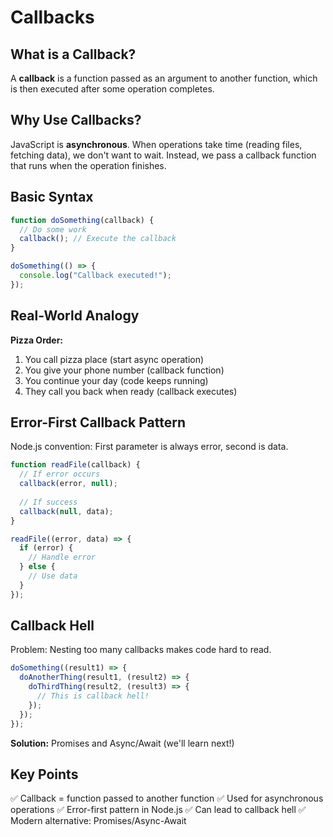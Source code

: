 # Callbacks

## What is a Callback?

A **callback** is a function passed as an argument to another function, which is then executed after some operation completes.

## Why Use Callbacks?

JavaScript is **asynchronous**. When operations take time (reading files, fetching data), we don't want to wait. Instead, we pass a callback function that runs when the operation finishes.

## Basic Syntax

```javascript
function doSomething(callback) {
  // Do some work
  callback(); // Execute the callback
}

doSomething(() => {
  console.log("Callback executed!");
});
```

## Real-World Analogy

**Pizza Order:**
1. You call pizza place (start async operation)
2. You give your phone number (callback function)
3. You continue your day (code keeps running)
4. They call you back when ready (callback executes)

## Error-First Callback Pattern

Node.js convention: First parameter is always error, second is data.

```javascript
function readFile(callback) {
  // If error occurs
  callback(error, null);
  
  // If success
  callback(null, data);
}

readFile((error, data) => {
  if (error) {
    // Handle error
  } else {
    // Use data
  }
});
```

## Callback Hell

Problem: Nesting too many callbacks makes code hard to read.

```javascript
doSomething((result1) => {
  doAnotherThing(result1, (result2) => {
    doThirdThing(result2, (result3) => {
      // This is callback hell!
    });
  });
});
```

**Solution:** Promises and Async/Await (we'll learn next!)

## Key Points

✅ Callback = function passed to another function
✅ Used for asynchronous operations
✅ Error-first pattern in Node.js
✅ Can lead to callback hell
✅ Modern alternative: Promises/Async-Await